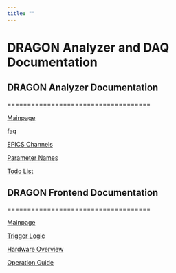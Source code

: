 ```yaml
---
title: ""
---
```


# __DRAGON Analyzer and DAQ Documentation__

## __DRAGON Analyzer Documentation__
====================================

[Mainpage](/analyzer/docs/html/analyzer/html/index.html)

[faq](/analyzer/docs/html/analyzer/html/faq.html)

[EPICS Channels](/analyzer/docs/html/analyzer/html/epics_chans.html)

[Parameter Names](/analyzer/docs/html/analyzer/html/params.html)

[Todo List](/analyzer/docs/html/analyzer/html/todo.html)

## __DRAGON Frontend Documentation__
====================================

[Mainpage](/analyzer/docs/html/frontend/html/index.html)

[Trigger Logic](/analyzer/docs/html/frontend/html/trigger.html)

[Hardware Overview](/analyzer/docs/html/frontend/html/hardware.html)

[Operation Guide](/analyzer/docs/html/frontend/html/operation.html)
